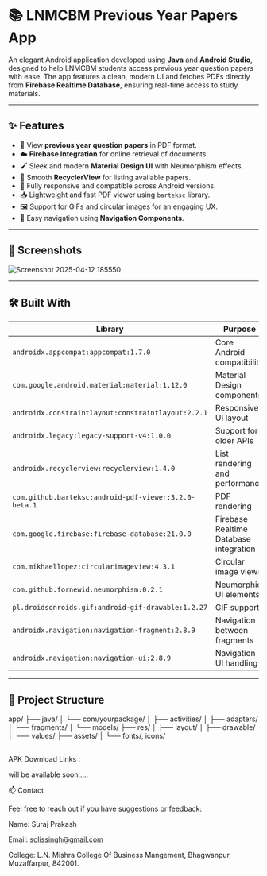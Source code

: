 # 📚 LNMCBM Previous Year Papers App

An elegant Android application developed using **Java** and **Android Studio**, designed to help LNMCBM students access previous year question papers with ease. The app features a clean, modern UI and fetches PDFs directly from **Firebase Realtime Database**, ensuring real-time access to study materials.

---

## ✨ Features

- 📄 View **previous year question papers** in PDF format.
- ☁️ **Firebase Integration** for online retrieval of documents.
- 🖌️ Sleek and modern **Material Design UI** with Neumorphism effects.
- 🔄 Smooth **RecyclerView** for listing available papers.
- 📱 Fully responsive and compatible across Android versions.
- 📥 Lightweight and fast PDF viewer using `barteksc` library.
- 🖼️ Support for GIFs and circular images for an engaging UX.
- 🚀 Easy navigation using **Navigation Components**.

---

## 📸 Screenshots

![Screenshot 2025-04-12 185550](https://github.com/user-attachments/assets/4c2699a7-d685-42fb-a8ec-0771a9cfa38b)



---

## 🛠️ Built With

| Library | Purpose |
|--------|---------|
| `androidx.appcompat:appcompat:1.7.0` | Core Android compatibility |
| `com.google.android.material:material:1.12.0` | Material Design components |
| `androidx.constraintlayout:constraintlayout:2.2.1` | Responsive UI layout |
| `androidx.legacy:legacy-support-v4:1.0.0` | Support for older APIs |
| `androidx.recyclerview:recyclerview:1.4.0` | List rendering and performance |
| `com.github.barteksc:android-pdf-viewer:3.2.0-beta.1` | PDF rendering |
| `com.google.firebase:firebase-database:21.0.0` | Firebase Realtime Database integration |
| `com.mikhaellopez:circularimageview:4.3.1` | Circular image views |
| `com.github.fornewid:neumorphism:0.2.1` | Neumorphic UI elements |
| `pl.droidsonroids.gif:android-gif-drawable:1.2.27` | GIF support |
| `androidx.navigation:navigation-fragment:2.8.9` | Navigation between fragments |
| `androidx.navigation:navigation-ui:2.8.9` | Navigation UI handling |

---

## 📂 Project Structure

app/ ├── java/ │ └── com/yourpackage/ │ ├── activities/ │ ├── adapters/ │ ├── fragments/ │ └── models/ ├── res/ │ ├── layout/ │ ├── drawable/ │ └── values/ ├── assets/ │ └── fonts/, icons/

##
APK Download Links :

will be available soon.....


📫 Contact

Feel free to reach out if you have suggestions or feedback:

Name: Suraj Prakash 

Email: solissingh@gmail.com

College: L.N. Mishra College Of Business Mangement, Bhagwanpur, Muzaffarpur, 842001.
